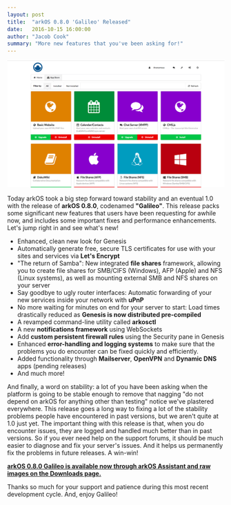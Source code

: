 ```yaml
---
layout: post
title:  "arkOS 0.8.0 'Galileo' Released"
date:   2016-10-15 16:00:00
author: "Jacob Cook"
summary: "More new features that you've been asking for!"
---
```


![](/static/img/20161015001.png)

Today arkOS took a big step forward toward stability and an eventual 1.0 with the release of **arkOS 0.8.0**, codenamed **"Galileo"**. This release packs some significant new features that users have been requesting for awhile now, and includes some important fixes and performance enhancements. Let's jump right in and see what's new!

 * Enhanced, clean new look for Genesis
 * Automatically generate free, secure TLS certificates for use with your sites and services via **Let's Encrypt**
 * "The return of Samba": New integrated **file shares** framework, allowing you to create file shares for SMB/CIFS (Windows), AFP (Apple) and NFS (Linux systems), as well as mounting external SMB and NFS shares on your server
 * Say goodbye to ugly router interfaces: Automatic forwarding of your new services inside your network with **uPnP**
 * No more waiting for minutes on end for your server to start: Load times drastically reduced as **Genesis is now distributed pre-compiled**
 * A revamped command-line utility called **arkosctl**
 * A new **notifications framework** using WebSockets
 * Add **custom persistent firewall rules** using the Security pane in Genesis
 * Enhanced **error-handling and logging systems** to make sure that the problems you do encounter can be fixed quickly and efficiently.
 * Added functionality through **Mailserver**, **OpenVPN** and **Dynamic DNS** apps (pending releases)
 * And much more!

 And finally, a word on stability: a lot of you have been asking when the platform is going to be stable enough to remove that nagging "do not depend on arkOS for anything other than testing" notice we've plastered everywhere. This release goes a long way to fixing a lot of the stability problems people have encountered in past versions, but we aren't quite at 1.0 just yet. The important thing with this release is that, when you do encounter issues, they are logged and handled much better than in past versions. So if you ever need help on the support forums, it should be much easier to diagnose and fix your server's issues. And it helps us permanently fix the problems in future releases. A win-win!

 **[arkOS 0.8.0 Galileo is available now through arkOS Assistant and raw images on the Downloads page.](https://arkos.io/downloads)**

 Thanks so much for your support and patience during this most recent development cycle. And, enjoy Galileo!
